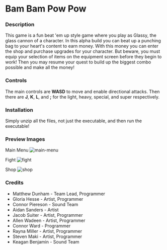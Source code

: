 # Bam Bam Pow Pow
### Description
This game is a fun beat 'em up style game where you play as Glassy, the glass cannon of a character. In this alpha build you can beat up a punching bag to your heart's content to earn money. With this money you can enter the shop and purchase upgrades for your character. But beware, you must equip your selection of items on the equipment screen before they begin to work! Then you may resume your quest to build up the biggest combo possible and make all the money!

### Controls
The main controls are **WASD** to move and enable directional attacks. Then there are **J**, **K**, **L**, and **;** for the light, heavy, special, and super respectively.

### Installation
Simply unzip all the files, not just the executable, and then run the executable!

### Preview Images
Main Menu
![main-menu](https://github.com/user-attachments/assets/18e585e7-9ca5-47ba-bb2f-7ea21778c23a)

Fight
![fight](https://github.com/user-attachments/assets/75e6fd19-54f4-4471-8f4a-a23ee25d344a)

Shop
![shop](https://github.com/user-attachments/assets/8fc5f6d5-afa2-40d4-8804-66ed70bde788)

### Credits
* Matthew Dunham - Team Lead, Programmer
* Gloria Hesse - Artist, Programmer
* Connor Piereson - Sound Team
* Aidan Sanders - Artist
* Jacob Suiter - Artist, Programmer
* Allen Wadeen - Artist, Programmer
* Connor Ward - Programmer
* Rayna Miller - Artist, Programmer
* Steven Maki - Artist, Programmer
* Keagan Benjamin - Sound Team
